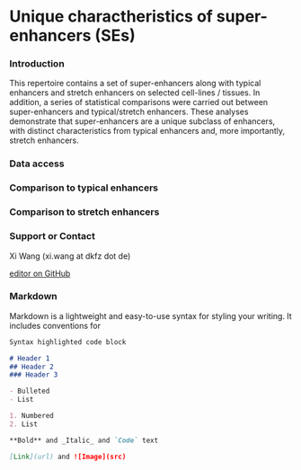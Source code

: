 # Unique charactheristics of super-enhancers (SEs)

### Introduction
This repertoire contains a set of super-enhancers along with typical enhancers and stretch enhancers on selected cell-lines / tissues. In addition, a series of statistical comparisons were carried out between super-enhancers and typical/stretch enhancers. These analyses demonstrate that super-enhancers are a unique subclass of enhancers, with distinct characteristics from typical enhancers and, more importantly, stretch enhancers.  

### Data access


### Comparison to typical enhancers


### Comparison to stretch enhancers


### Support or Contact

Xi Wang (xi.wang at dkfz dot de)

[editor on GitHub](https://github.com/sunlightwang/enhancer-repertoire/edit/master/index.md)


### Markdown

Markdown is a lightweight and easy-to-use syntax for styling your writing. It includes conventions for

```markdown
Syntax highlighted code block

# Header 1
## Header 2
### Header 3

- Bulleted
- List

1. Numbered
2. List

**Bold** and _Italic_ and `Code` text

[Link](url) and ![Image](src)
```
